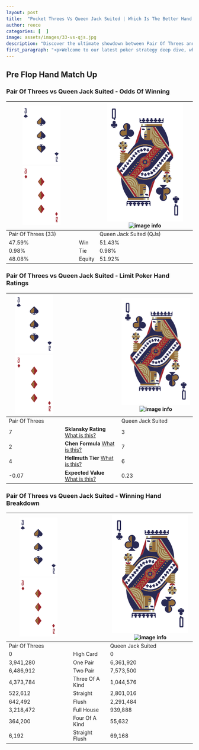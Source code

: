 ```yaml
---
layout: post
title:  "Pocket Threes Vs Queen Jack Suited | Which Is The Better Hand In Poker? A Complete Guide"
author: reece
categories: [  ]
image: assets/images/33-vs-qjs.jpg
description: "Discover the ultimate showdown between Pair Of Threes and Queen Jack Suited in poker! Uncover the odds, strategies, and scenarios where one hand triumphs over the other. Get ready to up your poker game with this thrilling analysis."
first_paragraph: "<p>Welcome to our latest poker strategy deep dive, where we're pitting two distinct hands against each other in a high-stakes showdown: Pair Of Threes vs Queen Jack Suited.</p><p>In the dynamic world of poker, every decision counts, and knowing which hand holds the upper hand is key to your success at the table.</p><p>In this article, we'll dissect these two hands, explore the scenarios where one dominates the other, and equip you with the knowledge to make strategic choices that can tip the odds in your favor.</p><p>Get ready to unravel the intriguing dynamics of these poker hands and elevate your game to new heights.</p>"
---
```




[comment]: # (sp0)

## Pre Flop Hand Match Up

<div class="table hand-ratings" markdown="1"> 



### Pair Of Threes vs Queen Jack Suited - Odds Of Winning


    
| ![image info](assets/images/hand1/3.png) ![image info](assets/images/hand1/3o.png) |  | ![image info](assets/images/hand2/Q.png) ![image info](assets/images/hand2/Js.png) |
| -------- | -------- | -------- |
| Pair Of Threes (33) |  | Queen Jack Suited (QJs) |
| 47.59% | Win | 51.43% |
| 0.98% | Tie | 0.98% |
| 48.08% | Equity | 51.92% |




[comment]: # (sp1)



### Pair Of Threes vs Queen Jack Suited - Limit Poker Hand Ratings


    
| ![image info](assets/images/hand1/3.png) ![image info](assets/images/hand1/3o.png) |  | ![image info](assets/images/hand2/Q.png) ![image info](assets/images/hand2/Js.png) |
| -------- | -------- | -------- |
| Pair Of Threes |  | Queen Jack Suited |
| 7 | **Sklansky Rating** [What is this?](/sklansky-rating-explained) | 3 |
| 2 | **Chen Formula** [What is this?](/chen-formula-explained) | 7 |
| 4 | **Hellmuth Tier** [What is this?](/Hellmuth-tier-explained) | 6 |
| -0.07 | **Expected Value** [What is this?](/expected-value-explained) | 0.23 |




[comment]: # (sp2)



### Pair Of Threes vs Queen Jack Suited - Winning Hand Breakdown


    
| ![image info](assets/images/hand1/3.png) ![image info](assets/images/hand1/3o.png) |  | ![image info](assets/images/hand2/Q.png) ![image info](assets/images/hand2/Js.png) |
| -------- | -------- | -------- |
| Pair Of Threes |  | Queen Jack Suited |
| 0 | High Card | 0 |
| 3,941,280 | One Pair | 6,361,920 |
| 6,486,912 | Two Pair | 7,573,500 |
| 4,373,784 | Three Of A Kind | 1,044,576 |
| 522,612 | Straight | 2,801,016 |
| 642,492 | Flush | 2,291,484 |
| 3,218,472 | Full House | 939,888 |
| 364,200 | Four Of A Kind | 55,632 |
| 6,192 | Straight Flush | 69,168 |




[comment]: # (sp3)



</div>

[comment]: # (sp4)



[comment]: # (sp5)

